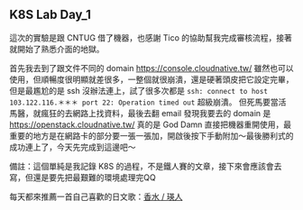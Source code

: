 ## K8S Lab Day_1
這次的實驗是跟 CNTUG 借了機器，也感謝 Tico 的協助幫我完成審核流程，接著就開始了熟悉介面的地獄。

首先我去到了跟文件不同的 domain https://console.cloudnative.tw/ 雖然也可以使用，但順暢度很明顯就差很多，一整個就很崩潰，還是硬著頭皮把它設定完畢，但是最尷尬的是 ssh 沒辦法連上，試了很多次都是 `ssh: connect to host 103.122.116.＊＊＊ port 22: Operation timed out` 超級崩潰。
但死馬要當活馬醫，就瘋狂的去網路上找資料，最後去翻 email 發現我要去的 domain 是 https://openstack.cloudnative.tw/ 真的是 God Damn 直接把機器重開使用，最重要的地方是在網路卡的部分要一張一張加，開啟後按下手動附加～最後勝利式的成功連上了，今天先完成到這邊吧～

備註：這個單純是我記錄 K8S 的過程，不是鐵人賽的文章，接下來會應該會去寫，但還是要先把最艱難的環境處理完QQ

每天都來推薦一首自己喜歡的日文歌：[香水 / 瑛人](https://youtu.be/9MjAJSoaoSo?si=fcl6s8O6I8kcvVDD)